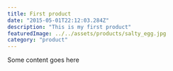 ```yaml
---
title: First product
date: "2015-05-01T22:12:03.284Z"
description: "This is my first product"
featuredImage: ../../assets/products/salty_egg.jpg
category: "product"
---
```


Some content goes here
